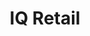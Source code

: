 ---
title: "IQ Retail"
seoTitle: "IQ Retail"
seoDescription: "Omnico had a common challenge: how to integrate SYSPRO into multiple sales channels. Our solution? A Magento B2B and B2C e-commerce website integrated with Stock2Shop. We worked closely with Omnico to create the perfect solution to suit their needs. Read more!"
lead: "Omnico is a major importer of lifestyle, cycle and electronic brands, including GoPro, Canondale, Giro, Stages, Ryder and Red-e."
summary: "Formerly Sage Pastel Partner: This tried and tested accounting software includes direct bank feeds and many useful cloud features to help you boost productivity."
image: "/images/retail.png"
imageAlt: "IQ Retail"
imageTitle: "IQ Retail"
imageWidth: "120"
category: "erp"
aliases: "/retail/retail/"
weight: 16
---